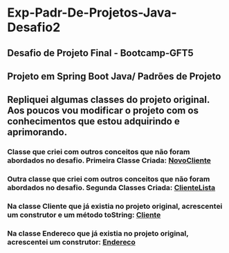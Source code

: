 # Exp-Padr-De-Projetos-Java-Desafio2
## Desafio de Projeto Final - Bootcamp-GFT5
## Projeto em Spring Boot Java/ Padrões de Projeto

##  Repliquei algumas classes do projeto original. Aos poucos vou modificar o projeto com os conhecimentos que estou adquirindo e aprimorando.

### Classe que criei com outros conceitos que não foram abordados no desafio. Primeira Classe Criada: [NovoCliente](https://github.com/lu78abranches/Exp-Padr-De-Projetos-Java-Desafio2/blob/main/lab-padroes-projeto-spring/src/main/java/desafio/dio/gtf5/labpadroesprojetospring/model/NovoCliente.java)   
### Outra classe que criei com outros conceitos que não foram abordados no desafio. Segunda Classes Criada: [ClienteLista](https://github.com/lu78abranches/Exp-Padr-De-Projetos-Java-Desafio2/blob/main/lab-padroes-projeto-spring/src/main/java/desafio/dio/gtf5/labpadroesprojetospring/model/ClienteLista.java)
### Na classe Cliente que já existia no projeto original, acrescentei um construtor e um método toString:  [Cliente](https://github.com/lu78abranches/Exp-Padr-De-Projetos-Java-Desafio2/blob/main/lab-padroes-projeto-spring/src/main/java/desafio/dio/gtf5/labpadroesprojetospring/model/Cliente.java)
### Na classe Endereco que já existia no projeto original, acrescentei um construtor:  [Endereco](https://github.com/lu78abranches/Exp-Padr-De-Projetos-Java-Desafio2/blob/main/lab-padroes-projeto-spring/src/main/java/desafio/dio/gtf5/labpadroesprojetospring/model/Endereco.java)
